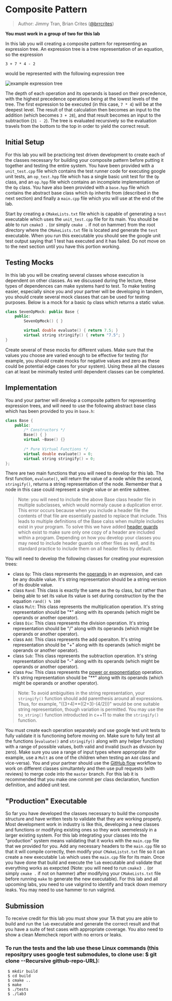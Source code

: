 # Composite Pattern

> Author: Jimmy Tran, Brian Crites ([@brrcrites](https://github.com/brrcrites))

**You must work in a group of two for this lab**

In this lab you will creating a composite pattern for representing an expression tree. An expression tree is a tree representation of an equation, so the expression

```
3 + 7 * 4 - 2
```

would be represented with the following expression tree

![example expression tree](https://github.com/cs100/template-lab-03-composite-strategy/blob/master/images/intro-tree.png?raw=true)

The depth of each operation and its operands is based on their precedence, with the highest precedence operations being at the lowest levels of the tree. The first expression to be executed (in this case, `7 * 4`) will be at the deepest level. The result of that calculation then becomes an input to the addition (which becomes `3 + 28`), and that result becomes an input to the subtraction (`31 - 2`). The tree is evaluated recursively so the evaluation travels from the bottom to the top in order to yield the correct result.

## Initial Setup

For this lab you will be practicing test driven development to create each of the classes necessary for building your composite pattern before putting it together and testing the entire system. You have been provided with a `unit_test.cpp` file which contains the test runner code for executing google unit tests, an `op_test.hpp` file which has a single basic unit test for the `Op` class, and an `op.hpp` file which contains an incomplete implementation of the `Op` class. You have also been provided with a `base.hpp` file which contains the abstract base class which `Op` inherits from (described in the next section) and finally a `main.cpp` file which you will use at the end of the lab.

Start by creating a `CMakeLists.txt` file which is capable of generating a `test` executable which uses the `unit_test.cpp` file for its main. You should be able to run `cmake3 .` (or simply `cmake .` if not on hammer) from the root directory where the `CMakeLists.txt` file is located and generate the `test` executable. When you run this executable you should see the google unit test output saying that 1 test has executed and it has failed. Do not move on to the next section until you have this portion working.

## Testing Mocks

In this lab you will be creating several classes whose execution is dependent on other classes. As we discussed during the lecture, these types of dependences can make systems hard to test. To make testing easier, especially since you and your partner will be developing in tandem, you should create several mock classes that can be used for testing purposes. Below is a mock for a basic `Op` class which returns a static value.

```c++
class SevenOpMock: public Base {
    public:
        SevenOpMock() { }

        virtual double evaluate() { return 7.5; }
        virtual string stringify() { return "7.5"; }
}
```

Create several of these mocks for different values. Make sure that the values you choose are varied enough to be effective for testing (for example, you should create mocks for negative values and zero as these could be potential edge cases for your system). Using these all the classes can at least be minimally tested until dependent classes can be completed.

## Implementation

You and your partner will develop a composite pattern for representing expression trees, and will need to use the following abstract base class which has been provided to you in `base.h`:

```c++
class Base {
    public:
        /* Constructors */
        Base() { }
        virtual ~Base() {}
        
        /* Pure Virtual Functions */
        virtual double evaluate() = 0;
        virtual string stringify() = 0;
};
```

There are two main functions that you will need to develop for this lab. The first function, `evaluate()`, will return the value of a node while the second, `stringify()`, returns a string representation of the node. Remember that a node in this case could represent a single value or an entire subtree.

> Note: you will need to include the above Base class header file in multiple subclasses, which would normaly cause a duplication error. This error occurs because when you include a header file the contents of that file are essentially pasted to replace that include. This leads to multiple definitions of the Base calss when mulitple includes exist in your program. To solve this we have added [header guards](https://www.learncpp.com/cpp-tutorial/header-guards/) which exist to make sure only one copy of a header are included within a program. Depending on how you develop your classes you may need to include header guards on other files as well, and its standard practice to include them on all header files by default.

You will need to develop the following classes for creating your expression trees:

* class `Op`: This class represents the [operands](https://en.wikipedia.org/wiki/Operand) in an expression, and can be any double value. It's string representation should be a string version of its double value.
* class `Rand`: This class is exactly the same as the `Op` class, but rather than being able to set its value its value is set during construction by the the equation `rand() % 100`
* class `Mult`: This class represents the multiplication operation. It's string representation should be "\*" along with its operands (which might be operands or another operator).
* class `Div`: This class represents the division operation. It's string representation should be "/" along with its operands (which might be operands or another operator).
* class `Add`: This class represents the add operaiton. It's string representation should be "+" along with its operands (which might be operands or another operator).
* class `Sub`: This class represents the subtraction operation. It's string representation should be "-" along with its operands (which might be operands or another operator).
* class `Pow`: This class represents the [power or exponentiation](https://en.wikipedia.org/wiki/Exponentiation) operation. It's string representation should be "\*\*" along with its operands (which might be operands or another operator).

> Note: To avoid ambiguities in the string representation, your `stringify()` function should add parenthesis around all expressions. Thus, for example, "((3+4)**((2+3)-(4/2)))" would be one suitable string representation, though variation is permitted.  You may use the `to_string()` function introducted in c++11 to make the `stringify()` function.

You must create each operation separately and use google test unit tests to fully validate it is functioning before moving on. Make sure to fully test all the functions (`evaluate()` and `stringify()` along with any helper functions) with a range of possible values, both valid and invalid (such as division by zero). Make sure you use a range of input types where appropriate (for example, use a `Mult` as one of the children when testing an `Add` class and vice-versa). You and your partner should use the [GitHub flow](https://guides.github.com/introduction/flow/) workflow to work on different classes simultantely and then use pull requests (with reviews) to merge code into the `master` branch. For this lab it is recommended that you make one commit per class declaration, function definition, and added unit test.

## "Production" Executable

So far you have developed the classes necessary to build the composite structure and have written tests to validate that they are working properly. Most development work in industry is like this, developing a new classes and functions or modifying existing ones so they work seemelessly in a larger existing system. For this lab integrating your classes into the "production" system means validating that it works with the `main.cpp` file that we provided for you. Add any necessary headers to the `main.cpp` file so that it will compile correctly, then modify your `CMakeListst.txt` file so it can create a new executable `lab` which uses the `main.cpp` file for its main. Once you have done that build and execute the `lab` executable and validate that everything works as exepcted (Note: you will need to run `cmake3 .` (or simply `cmake .` if not on hammer) after modifying your `CMakeLists.txt` file before running `make` to generate the new executable). For this lab and all upcoming labs, you need to use valgrind to identify and track down memory leaks. You may need to use hammer to run valgrind.


## Submission

To receive credit for this lab you must show your TA that you are able to build and run the `lab` executable and generate the correct result and that you have a suite of test cases with appropriate coverage. You also need to show a clean Memcheck report with no errors or leaks.

### To run the tests and the lab use these Linux commands (this repositpry uses google test submodules, to clone use: $ git clone --Recursive github-repo-URL):
     $ mkdir build
     $ cd build
     $ cmake ..
     $ make
     $ ./tests
     $ ./lab3 
 
